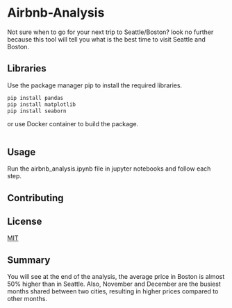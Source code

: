# Airbnb-Analysis
Not sure when to go for your next trip to Seattle/Boston? look no further because this tool will tell you what is the best time to visit Seattle and Boston.

## Libraries
Use the package manager pip to install the required libraries.

```bash
pip install pandas
pip install matplotlib
pip install seaborn
```

or use Docker container to build the package.
```bash
```

## Usage
Run the airbnb_analysis.ipynb file in jupyter notebooks and follow each step.

## Contributing

## License
[MIT](https://choosealicense.com/licenses/mit/)

## Summary
You will see at the end of the analysis, the average price in Boston is almost 50% higher than in Seattle. Also, November and December are the busiest months shared between two cities, resulting in higher prices compared to other months. 
